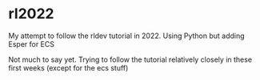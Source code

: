 # rl2022
My attempt to follow the rldev tutorial in 2022. Using Python but adding Esper for ECS

Not much to say yet. Trying to follow the tutorial relatively closely in these first weeks (except for the ecs stuff)
